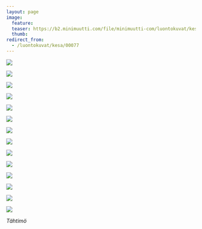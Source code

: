 ```yaml
---
layout: page
image:
  feature:
  teaser: https://b2.minimuutti.com/file/minimuutti-com/luontokuvat/kes%C3%A4/3/DS20572-245px.jpg
  thumb:
redirect_from:
  - /luontokuvat/kesa/00077
---
```


[![](https://b2.minimuutti.com/file/minimuutti-com/luontokuvat/kes%C3%A4/9/DS22931-800px.jpg)](https://dl.dropboxusercontent.com/sh/ea1wtnz7z734o12/AAD8LfRRbAHIofWiw_5MCC4Wa/luontokuvat/kes%C3%A4/9/DS22931.jpg)

[![](https://b2.minimuutti.com/file/minimuutti-com/luontokuvat/kes%C3%A4/9/DS22929-800px.jpg)](https://dl.dropboxusercontent.com/sh/ea1wtnz7z734o12/AACflGNvdyXRSqAhl3Jrj8Lra/luontokuvat/kes%C3%A4/9/DS22929.jpg)

[![](https://b2.minimuutti.com/file/minimuutti-com/luontokuvat/kes%C3%A4/4/DS21459-800px.jpg)](https://dl.dropboxusercontent.com/sh/ea1wtnz7z734o12/AABtLPUb4GRMlU1BQFz8K61Za/luontokuvat/kes%C3%A4/4/DS21459.jpg)

[![](https://b2.minimuutti.com/file/minimuutti-com/luontokuvat/kes%C3%A4/4/DS21484-800px.jpg)](https://dl.dropboxusercontent.com/sh/ea1wtnz7z734o12/AAC7KQ37X4yyPOOxZvMmkzxLa/luontokuvat/kes%C3%A4/4/DS21484.jpg)

[![](https://b2.minimuutti.com/file/minimuutti-com/luontokuvat/kes%C3%A4/4/DS21651-800px.jpg)](https://dl.dropboxusercontent.com/sh/ea1wtnz7z734o12/AADCcyB8-WtYj2mzwJ7MKENNa/luontokuvat/kes%C3%A4/4/DS21651.jpg)

[![](https://b2.minimuutti.com/file/minimuutti-com/luontokuvat/kes%C3%A4/4/DS21653-800px.jpg)](https://dl.dropboxusercontent.com/sh/ea1wtnz7z734o12/AAAonPfe7PAF9JgZdvTV3p8ma/luontokuvat/kes%C3%A4/4/DS21653.jpg)

[![](https://b2.minimuutti.com/file/minimuutti-com/luontokuvat/kes%C3%A4/4/DS21583-800px.jpg)](https://dl.dropboxusercontent.com/sh/ea1wtnz7z734o12/AAArHqNJ3EqPAjr8yiMAn1ifa/luontokuvat/kes%C3%A4/4/DS21583.jpg)

[![](https://b2.minimuutti.com/file/minimuutti-com/luontokuvat/kes%C3%A4/4/DS21592-800px.jpg)](https://dl.dropboxusercontent.com/sh/ea1wtnz7z734o12/AAD-gJyVHthlCNIRI3AHztC_a/luontokuvat/kes%C3%A4/4/DS21592.jpg)

[![](https://b2.minimuutti.com/file/minimuutti-com/luontokuvat/kes%C3%A4/4/DS21587-800px.jpg)](https://dl.dropboxusercontent.com/sh/ea1wtnz7z734o12/AADBbgSlMwk5QxMpJ4i99CKQa/luontokuvat/kes%C3%A4/4/DS21587.jpg)

[![](https://b2.minimuutti.com/file/minimuutti-com/luontokuvat/kes%C3%A4/4/DS21573-800px.jpg)](https://dl.dropboxusercontent.com/sh/ea1wtnz7z734o12/AACUHaKb4HyvcueeulozWIZga/luontokuvat/kes%C3%A4/4/DS21573.jpg)

[![](https://b2.minimuutti.com/file/minimuutti-com/luontokuvat/kes%C3%A4/4/DS21576-800px.jpg)](https://dl.dropboxusercontent.com/sh/ea1wtnz7z734o12/AABqKKyZ5tDjPDqb8tWhYReba/luontokuvat/kes%C3%A4/4/DS21576.jpg)

[![](https://b2.minimuutti.com/file/minimuutti-com/luontokuvat/kes%C3%A4/3/DS20440-800px.jpg)](https://dl.dropboxusercontent.com/sh/ea1wtnz7z734o12/AAA72yn01WK0xnRBfvQQFLYXa/luontokuvat/kes%C3%A4/3/DS20440.jpg)

[![](https://b2.minimuutti.com/file/minimuutti-com/luontokuvat/kes%C3%A4/3/DS20568-800px.jpg)](https://dl.dropboxusercontent.com/sh/ea1wtnz7z734o12/AADzVltnFA7-l8zIky6CmpuYa/luontokuvat/kes%C3%A4/3/DS20568.jpg)

[![](https://b2.minimuutti.com/file/minimuutti-com/luontokuvat/kes%C3%A4/3/DS20572-800px.jpg)](https://dl.dropboxusercontent.com/sh/ea1wtnz7z734o12/AABHxW5i3Q7cyi7nYbtrnvIwa/luontokuvat/kes%C3%A4/3/DS20572.jpg)

*Tähtimö*
